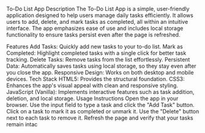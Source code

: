 To-Do List App
Description
The To-Do List App is a simple, user-friendly application designed to help users manage daily tasks efficiently. It allows users to add, delete, and mark tasks as completed, all within an intuitive interface. The app emphasizes ease of use and includes local storage functionality to ensure tasks persist even after the page is refreshed.

Features
Add Tasks: Quickly add new tasks to your to-do list.
Mark as Completed: Highlight completed tasks with a single click for better task tracking.
Delete Tasks: Remove tasks from the list effortlessly.
Persistent Data: Automatically saves tasks using local storage, so they stay even after you close the app.
Responsive Design: Works on both desktop and mobile devices.
Tech Stack
HTML5: Provides the structural foundation.
CSS3: Enhances the app's visual appeal with clean and responsive styling.
JavaScript (Vanilla): Implements interactive features such as task addition, deletion, and local storage.
Usage Instructions
Open the app in your browser.
Use the input field to type a task and click the "Add Task" button.
Click on a task to mark it as completed or unmark it.
Use the "Delete" button next to each task to remove it.
Refresh the page and verify that your tasks remain intac
